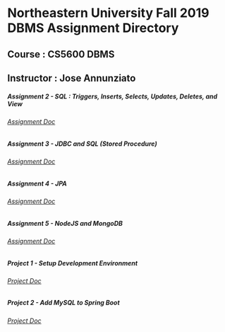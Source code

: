 # Northeastern University Fall 2019 DBMS Assignment Directory
## Course : CS5600 DBMS
## Instructor : Jose Annunziato


##### Assignment 2 - SQL : Triggers, Inserts, Selects, Updates, Deletes, and View
###### [Assignment Doc](https://docs.google.com/document/d/1FaBGoSSVp96sDtI2Ori2C5zOK7jfe8oZ-YFoFVttyQw/edit?usp=sharing) 
##### Assignment 3 - JDBC and SQL (Stored Procedure)
###### [Assignment Doc](https://docs.google.com/document/d/1TF4pi52f1HIks1monqfO-qTHXapUY2pWD4yE5b2vY2A/edit)
##### Assignment 4 - JPA
###### [Assignment Doc](https://s3.us-east-1.amazonaws.com/blackboard.learn.xythos.prod/5a3148150d016/9458260?response-content-disposition=inline%3B%20filename%2A%3DUTF-8%27%27JPA%2520Assignment.pdf&response-content-type=application%2Fpdf&X-Amz-Algorithm=AWS4-HMAC-SHA256&X-Amz-Date=20200131T175719Z&X-Amz-SignedHeaders=host&X-Amz-Expires=21600&X-Amz-Credential=AKIAIL7WQYDOOHAZJGWQ%2F20200131%2Fus-east-1%2Fs3%2Faws4_request&X-Amz-Signature=ef2c1193ab232aa56a37536d5a514e0fa9eb37daf7293537d23f49fe4f9225d3)
##### Assignment 5 - NodeJS and MongoDB
###### [Assignment Doc](https://docs.google.com/document/d/1uHQ0Ft3aSK5dw2u9m1bXeJTPt0bIe6H1IvYUz3Od6J0/edit)
##### Project 1 - Setup Development Environment
###### [Project Doc](https://docs.google.com/document/d/1AE2FPPzAW5_TksvpzCtpNc8MWU2nI88HtH4M5Bju4Og/edit)
##### Project 2 - Add MySQL to Spring Boot
###### [Project Doc](https://docs.google.com/document/d/1lWSREEjPHimX4-5ESLruyayIaCRT0_vA9esEEnrDb0Y/edit)

